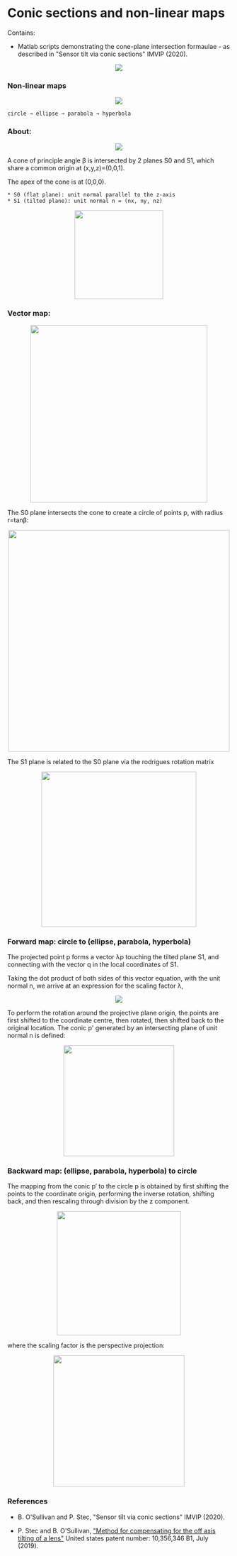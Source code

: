 # Conic sections and non-linear maps
Contains: 
* Matlab scripts demonstrating the cone-plane intersection formaulae - as described in "Sensor tilt via conic sections" IMVIP (2020).

<center>
<img src="https://github.com/mo-geometry/conic_sections/blob/master/conic_sections.gif" width="linewidth"/>
</center>

### Non-linear maps

<center>
<img src="https://user-images.githubusercontent.com/62537514/90269903-49cb5100-de51-11ea-89df-3186035a3bfc.png" width="linewidth"/>
</center>

```
circle → ellipse → parabola → hyperbola                                   
```

### About:

<center>
<img src="https://user-images.githubusercontent.com/62537514/90258836-023cc900-de41-11ea-8f7b-cdecd6440604.png" width="linewidth"/>
</center>

A cone of principle angle β is intersected by 2 planes S0 and S1, which share a common origin at (x,y,z)=(0,0,1). 

The apex of the cone is at (0,0,0). 

```
* S0 (flat plane): unit normal parallel to the z-axis
* S1 (tilted plane): unit normal n = (nx, ny, nz)
```

<center>
<img src="https://user-images.githubusercontent.com/62537514/90262577-61e9a300-de46-11ea-9475-925b545b7114.png" width="200"/>
</center>

### Vector map:

<center>
<img src="https://user-images.githubusercontent.com/62537514/90265054-ed186800-de49-11ea-87d7-57760eb35109.png" width="400"/>
</center>

The S0 plane intersects the cone to create a circle of points p, with radius r=tanβ:

<center>
<img src="https://user-images.githubusercontent.com/62537514/90261899-81340080-de45-11ea-9995-f46f64e98822.png" width="500"/>
</center>

The S1 plane is related to the S0 plane via the rodrigues rotation matrix

<center>
<img src="https://user-images.githubusercontent.com/62537514/90264204-a8d89800-de48-11ea-9e5d-2b5c45d15c7f.png" width="350"/>
</center>

### Forward map: circle to (ellipse, parabola, hyperbola)

The projected point p forms a vector λp touching the tilted plane S1, and connecting with the vector q in the local coordinates of S1. 

Taking the dot product of both sides of this vector equation, with the unit normal n, we arrive at an expression for the scaling factor λ,

<center>
<img src="https://user-images.githubusercontent.com/62537514/90264530-23a1b300-de49-11ea-9ebf-5a5a9f768905.png" width="linewidth"/>
</center>

To perform the rotation around the projective plane origin, the points are first shifted to the coordinate centre, then rotated, then shifted back to the original location. The conic p' generated by an intersecting plane of unit normal n is defined:

<center>
<img src="https://user-images.githubusercontent.com/62537514/90264479-11c01000-de49-11ea-86a0-7666f235544b.png" width="250"/>
</center>

### Backward map: (ellipse, parabola, hyperbola) to circle

The mapping from the conic p′ to the circle p is obtained by first shifting the points to the coordinate origin, performing the inverse rotation, shifting back, and then rescaling through division by the z component.

<center>
<img src="https://user-images.githubusercontent.com/62537514/90265348-5dbf8480-de4a-11ea-9911-5c73f5643dbd.png" width="280"/>
</center>

where the scaling factor is the perspective projection:

<center>
<img src="https://user-images.githubusercontent.com/62537514/90265360-6021de80-de4a-11ea-8dbc-502936123830.png" width="296"/>
</center>

### References 

* B. O'Sullivan and P. Stec, "Sensor tilt via conic sections" IMVIP (2020).

* P. Stec and B. O'Sullivan, ["Method for compensating for the off axis tilting of a lens"](https://patents.google.com/patent/US10356346) United states patent number: 10,356,346 B1, July (2019).
